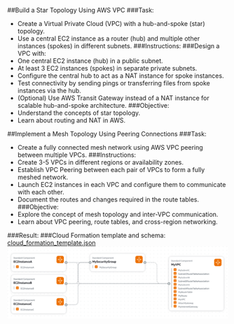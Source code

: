 ##Build a Star Topology Using AWS VPC
###Task:
 - Create a Virtual Private Cloud (VPC) with a hub-and-spoke (star) topology.
 - Use a central EC2 instance as a router (hub) and multiple other instances (spokes) in different subnets.
###Instructions:
###Design a VPC with:
- One central EC2 instance (hub) in a public subnet.
- At least 3 EC2 instances (spokes) in separate private subnets.
- Configure the central hub to act as a NAT instance for spoke instances.
- Test connectivity by sending pings or transferring files from spoke instances via the hub.
- (Optional) Use AWS Transit Gateway instead of a NAT instance for scalable hub-and-spoke architecture.
###Objective:
- Understand the concepts of star topology.
- Learn about routing and NAT in AWS.

##Implement a Mesh Topology Using Peering Connections
###Task:
- Create a fully connected mesh network using AWS VPC peering between multiple VPCs.
###Instructions:
- Create 3-5 VPCs in different regions or availability zones.
- Establish VPC Peering between each pair of VPCs to form a fully meshed network.
- Launch EC2 instances in each VPC and configure them to communicate with each other.
- Document the routes and changes required in the route tables.
###Objective:
- Explore the concept of mesh topology and inter-VPC communication.
- Learn about VPC peering, route tables, and cross-region networking.

###Result:
###Cloud Formation template and schema:
[cloud_formation_template.json](cloud_formation_template.json)
![image](./Screenshots/Task2_CloudFormationTemplate.png)

